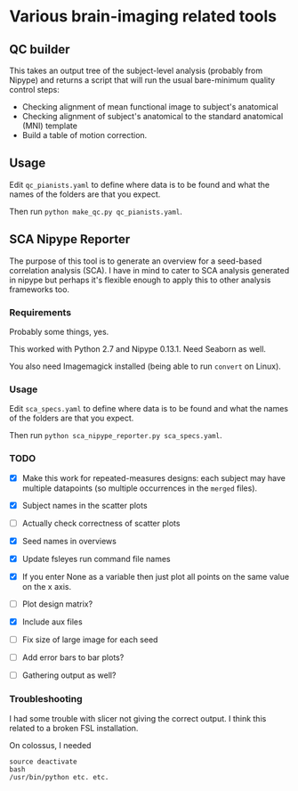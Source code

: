 
# Various brain-imaging related tools

## QC builder

This takes an output tree of the subject-level analysis (probably from Nipype) and returns a script that will run the usual bare-minimum quality control steps:

* Checking alignment of mean functional image to subject's anatomical
* Checking alignment of subject's anatomical to the standard anatomical (MNI) template
* Build a table of motion correction.


## Usage

Edit `qc_pianists.yaml` to define where data is to be found and what the names of the folders are that you expect.

Then run `python make_qc.py qc_pianists.yaml`. 





## SCA Nipype Reporter

The purpose of this tool is to generate an overview for a seed-based correlation analysis (SCA). I have in mind to cater to SCA analysis generated in nipype but perhaps it's flexible enough to apply this to other analysis frameworks too.

### Requirements

Probably some things, yes.

This worked with Python 2.7 and Nipype 0.13.1. Need Seaborn as well. 

You also need Imagemagick installed (being able to run `convert` on Linux).



### Usage

Edit `sca_specs.yaml` to define where data is to be found and what the names of the folders are that you expect.

Then run `python sca_nipype_reporter.py sca_specs.yaml`. 



### TODO
- [x] Make this work for repeated-measures designs: each subject may have multiple datapoints (so multiple occurrences in the `merged` files).
- [x] Subject names in the scatter plots
- [ ] Actually check correctness of scatter plots
- [x] Seed names in overviews
- [x] Update fsleyes run command file names
- [x] If you enter None as a variable then just plot all points on the same value on the x axis.
- [ ] Plot design matrix?
- [x] Include aux files
- [ ] Fix size of large image for each seed
- [ ] Add error bars to bar plots?
- [ ] Gathering output as well?



### Troubleshooting
I had some trouble with slicer not giving the correct output. I think this related to a broken FSL installation.


On colossus, I needed
```
source deactivate
bash
/usr/bin/python etc. etc. 
```

